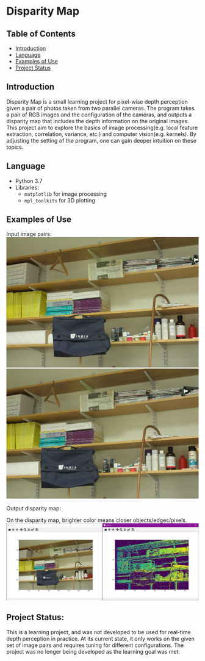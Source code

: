 # Disparity Map
## Table of Contents
* [Introduction](#introduction)
* [Language](#language)
* [Examples of Use](#examples-of-use)
* [Project Status](#project-status)
## Introduction
Disparity Map is a small learning project for pixel-wise depth perception given a pair of photos taken from two parallel cameras. The program takes a pair of RGB images and the configuration of the cameras, and outputs a disparity map that includes the depth information on the original images.
This project aim to explore the basics of image processing(e.g. local feature extraction, correlation, variance, etc.) and computer vision(e.g. kernels). By adjusting the setting of the program, one can gain deeper intuition on these topics.
## Language
* Python 3.7
* Libraries:
   * `matplotlib` for image processing
   * `mpl_toolkits` for 3D plotting
## Examples of Use
Input image pairs:
![Left Image](image_pairs/8_im0.png)
![Right Image](image_pairs/8_im1.png)

Output disparity map:

On the disparity map, brighter color means closer objects/edges/pixels.
![Disparity Map](test_outputs/H.PNG)
## Project Status:
This is a learning project, and was not developed to be used for real-time depth perception in practice. At its current state, it only works on the given set of image pairs and requires tuning for different configurations.
The project was no longer being developed as the learning goal was met.
